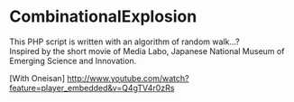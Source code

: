 CombinationalExplosion
====================
This PHP script is written with an algorithm of random walk...?  
Inspired by the short movie of Media Labo, Japanese National Museum of Emerging Science and Innovation.

[With Oneisan]
http://www.youtube.com/watch?feature=player_embedded&v=Q4gTV4r0zRs